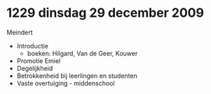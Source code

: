 # 1229 dinsdag 29 december 2009
Meindert

- Introductie
	- boeken: Hilgard, Van de Geer, Kouwer
- Promotie Emiel
- Degelijkheid
- Betrokkenheid bij leerlingen en studenten
- Vaste overtuiging - middenschool